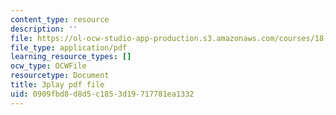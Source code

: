 ```yaml
---
content_type: resource
description: ''
file: https://ol-ocw-studio-app-production.s3.amazonaws.com/courses/18-06sc-linear-algebra-fall-2011/0909fbd8d8d5c1853d19717781ea1332_8o5Cmfpeo6g.pdf
file_type: application/pdf
learning_resource_types: []
ocw_type: OCWFile
resourcetype: Document
title: 3play pdf file
uid: 0909fbd8-d8d5-c185-3d19-717781ea1332
---
```

